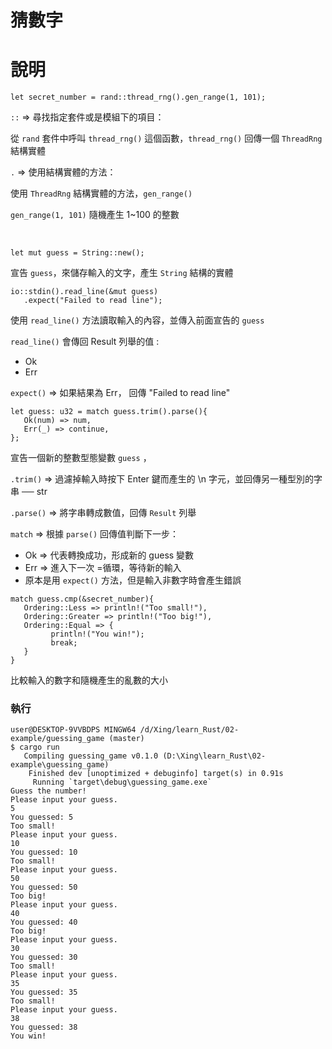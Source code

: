 # 猜數字

# 說明
```
let secret_number = rand::thread_rng().gen_range(1, 101);
```
`::` => 尋找指定套件或是模組下的項目：

從 `rand` 套件中呼叫 `thread_rng()` 這個函數，`thread_rng()` 回傳一個 `ThreadRng` 結構實體

`.` => 使用結構實體的方法：

使用 `ThreadRng` 結構實體的方法，`gen_range()`
   
`gen_range(1, 101)` 隨機產生 1~100 的整數

</br>

```
let mut guess = String::new();
```
宣告 `guess`，來儲存輸入的文字，產生 `String` 結構的實體
</br>
```
io::stdin().read_line(&mut guess)
   .expect("Failed to read line");
```
使用 `read_line()` 方法讀取輸入的內容，並傳入前面宣告的 `guess`

`read_line()` 會傳回 Result 列舉的值 :

   * Ok 
   * Err

`expect()` => 如果結果為 Err， 回傳 "Failed to read line"


```
let guess: u32 = match guess.trim().parse(){
   Ok(num) => num,
   Err(_) => continue,
};
```
宣告一個新的整數型態變數 `guess` ，

`.trim()` => 過濾掉輸入時按下 Enter 鍵而產生的 \n 字元，並回傳另一種型別的字串 ── str

`.parse()` => 將字串轉成數值，回傳 `Result` 列舉

`match` => 根據 `parse()` 回傳值判斷下一步：

   * Ok => 代表轉換成功，形成新的 guess 變數
   * Err => 進入下一次 =循環，等待新的輸入
   * 原本是用 `expect()` 方法，但是輸入非數字時會產生錯誤


```
match guess.cmp(&secret_number){
   Ordering::Less => println!("Too small!"),
   Ordering::Greater => println!("Too big!"),
   Ordering::Equal => {
         println!("You win!");
         break;
   }
}
```
比較輸入的數字和隨機產生的亂數的大小

### 執行
```
user@DESKTOP-9VVBDPS MINGW64 /d/Xing/learn_Rust/02-example/guessing_game (master)
$ cargo run
   Compiling guessing_game v0.1.0 (D:\Xing\learn_Rust\02-example\guessing_game)
    Finished dev [unoptimized + debuginfo] target(s) in 0.91s             
     Running `target\debug\guessing_game.exe`
Guess the number!
Please input your guess.
5
You guessed: 5
Too small!
Please input your guess.
10
You guessed: 10
Too small!
Please input your guess.
50
You guessed: 50
Too big!
Please input your guess.
40
You guessed: 40
Too big!
Please input your guess.
30
You guessed: 30
Too small!
Please input your guess.
35
You guessed: 35
Too small!
Please input your guess.
38
You guessed: 38
You win!
```
